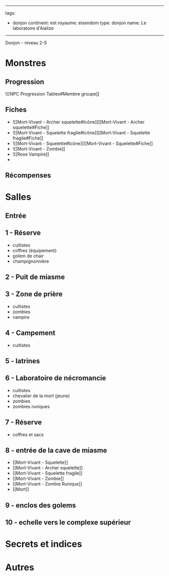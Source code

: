 
---
tags:
  - donjon
continent: est
royaume: eisendom
type: donjon
name: Le laboratoire d'Aialize
---

Donjon - niveau 2-5


# Monstres


## Progression
![[NPC Progression Tables#Membre groupe]]

## Fiches
- ![[Mort-Vivant - Archer squelette#Icône]][[Mort-Vivant - Archer squelette#Fiche]]
- ![[Mort-Vivant - Squelette fragile#Icône]][[Mort-Vivant - Squelette fragile#Fiche]]
- ![[Mort-Vivant - Squelette#Icône]][[Mort-Vivant - Squelette#Fiche]]
- ![[Mort-Vivant - Zombie]]
- ![[Rose Vampire]]
- 

## Récompenses

# Salles
## Entrée

## 1 - Réserve
- cultistes
- coffres (équipement)
- golem de chair
- champignonnière

## 2 - Puit de miasme

## 3 - Zone de prière
- cultistes
- zombies
- vampire

## 4 - Campement
- cultistes

## 5 - latrines

## 6 - Laboratoire de nécromancie
- cultistes
- chevalier de la mort (jeune)
- zombies
- zombies runiques

## 7 - Réserve
- coffres et sacs 

## 8 - entrée de la cave de miasme
- [[Mort-Vivant - Squelette]]
- [[Mort-Vivant - Archer squelette]]
- [[Mort-Vivant - Squelette fragile]]
- [[Mort-Vivant - Zombie]]
- [[Mort-Vivant - Zombie Runique]]
- [[Mort]]

## 9 - enclos des golems

## 10 - echelle vers le complexe supérieur

# Secrets et indices

# Autres

